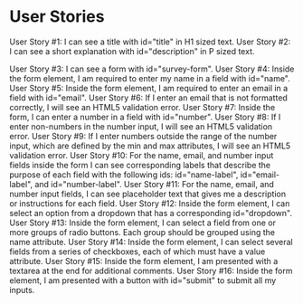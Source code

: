 # User Stories

User Story #1: I can see a title with id="title" in H1 sized text.
User Story #2: I can see a short explanation with id="description" in P sized text.

User Story #3: I can see a form with id="survey-form".
User Story #4: Inside the form element, I am required to enter my name in a field with id="name".
User Story #5: Inside the form element, I am required to enter an email in a field with id="email".
User Story #6: If I enter an email that is not formatted correctly, I will see an HTML5 validation error.
User Story #7: Inside the form, I can enter a number in a field with id="number".
User Story #8: If I enter non-numbers in the number input, I will see an HTML5 validation error.
User Story #9: If I enter numbers outside the range of the number input, which are defined by the min and max attributes, I will see an HTML5 validation error.
User Story #10: For the name, email, and number input fields inside the form I can see corresponding labels that describe the purpose of each field with the following ids: id="name-label", id="email-label", and id="number-label".
User Story #11: For the name, email, and number input fields, I can see placeholder text that gives me a description or instructions for each field.
User Story #12: Inside the form element, I can select an option from a dropdown that has a corresponding id="dropdown".
User Story #13: Inside the form element, I can select a field from one or more groups of radio buttons. Each group should be grouped using the name attribute.
User Story #14: Inside the form element, I can select several fields from a series of checkboxes, each of which must have a value attribute.
User Story #15: Inside the form element, I am presented with a textarea at the end for additional comments.
User Story #16: Inside the form element, I am presented with a button with id="submit" to submit all my inputs.
